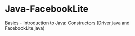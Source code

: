 # Java-FacebookLite
Basics - Introduction to Java: Constructors (Driver.java and FacebookLite.java)
